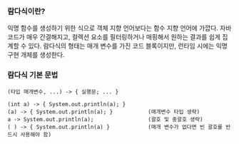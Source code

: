 ### 람다식이란?
익명 함수를 생성하기 위한 식으로 객체 지향 언어보다는 함수 지향 언어에 가깝다. 자바 코드가 매우 간결해지고, 
컬렉션 요소를 필터링하거나 매핑해서 원하는 결과를 쉽게 집계할 수 있다. 람다식의 형태는 매개 변수를 가진 코드 블록이지만, 런타임 시에는
익명 구현 개체를 생성한다.

### 람다식 기본 문법
```
(타입 매개변수, ...) -> { 실행문; ... }
```
```
(int a) -> { System.out.println(a); }
(a) -> { System.out.println(a); }           (매개변수 타입 생략)
a -> System.out.println(a);                 (괄호 및 중괄호 생략)
( ) -> { System.out.println(a) }            (매개 변수가 없다면 빈 괄호를 반드시 사용해야 함)
```
